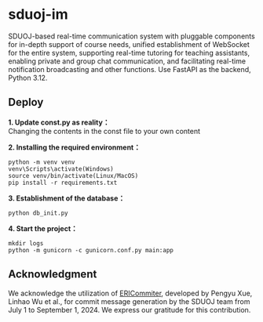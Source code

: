 # sduoj-im

SDUOJ-based real-time communication system with pluggable components for in-depth support of course needs, unified establishment of WebSocket for the entire system, supporting real-time tutoring for teaching assistants, enabling private and group chat communication, and facilitating real-time notification broadcasting and other functions. Use FastAPI as the backend, Python 3.12.

## Deploy

**1. Update const.py as reality：** <br>
Changing the contents in the const file to your own content


**2. Installing the required environment：**

```shell
python -m venv venv
venv\Scripts\activate(Windows)
source venv/bin/activate(Linux/MacOS)
pip install -r requirements.txt
```

**3. Establishment of the database：**
```shell
python db_init.py
```

**4. Start the project：**
```shell
mkdir logs
python -m gunicorn -c gunicorn.conf.py main:app
```

## Acknowledgment
We acknowledge the utilization of [ERICommiter](https://arxiv.org/abs/2404.14824), developed by Pengyu Xue, Linhao Wu et al., for commit message generation by the SDUOJ team from July 1 to September 1, 2024. We express our gratitude for this contribution.

